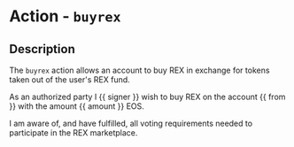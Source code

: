 # Action - `buyrex`

## Description

The `buyrex` action allows an account to buy REX in exchange for tokens taken out of the user's REX fund.

As an authorized party I {{ signer }} wish to buy REX on the account {{ from }} with the amount {{ amount }} EOS.

I am aware of, and have fulfilled, all voting requirements needed to participate in the REX marketplace.
